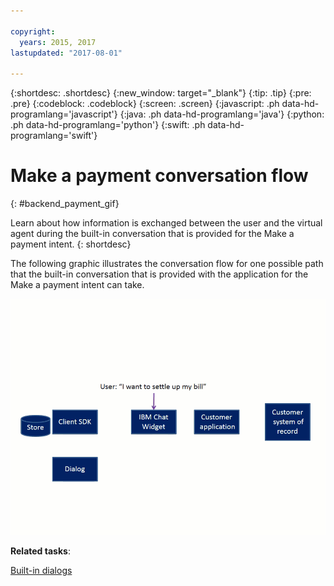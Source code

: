 ```yaml
---

copyright:
  years: 2015, 2017
lastupdated: "2017-08-01"

---
```


{:shortdesc: .shortdesc}
{:new_window: target="_blank"}
{:tip: .tip}
{:pre: .pre}
{:codeblock: .codeblock}
{:screen: .screen}
{:javascript: .ph data-hd-programlang='javascript'}
{:java: .ph data-hd-programlang='java'}
{:python: .ph data-hd-programlang='python'}
{:swift: .ph data-hd-programlang='swift'}

# Make a payment conversation flow
{: #backend_payment_gif}

Learn about how information is exchanged between the user and the virtual agent during the built-in conversation that is provided for the Make a payment intent.
{: shortdesc}

The following graphic illustrates the conversation flow for one possible path that the built-in conversation that is provided with the application for the Make a payment intent can take.

![Shows the user ask to pay a bill, and all the exchanges that occur afterwards to carry out the transaction.](images/payment-flow.gif)

**Related tasks**:

[Built-in dialogs](configure.html#make-a-payment)
